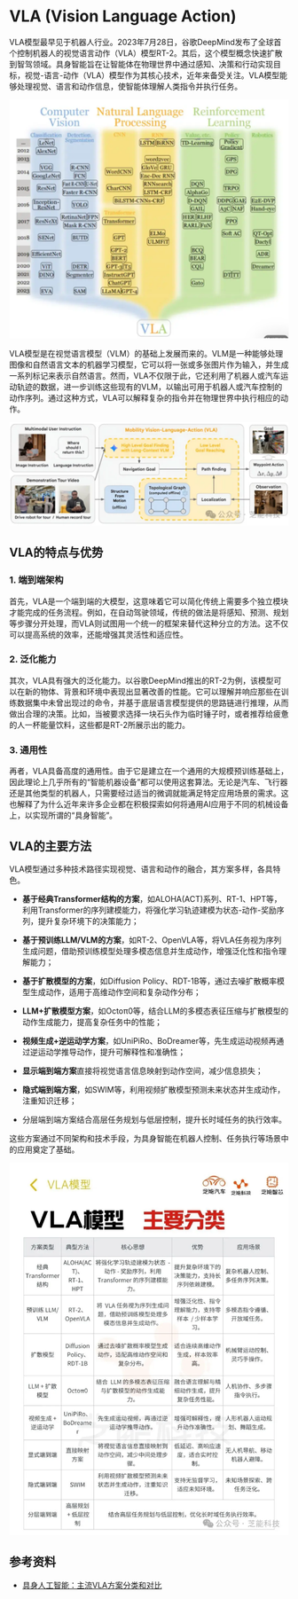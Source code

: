 # VLA (Vision Language Action)



VLA模型最早见于机器人行业。2023年7月28日，谷歌DeepMind发布了全球首个控制机器人的视觉语言动作（VLA）模型RT-2。其后，这个模型概念快速扩散到智驾领域。具身智能旨在让智能体在物理世界中通过感知、决策和行动实现目标，视觉-语言-动作（VLA）模型作为其核心技术，近年来备受关注。VLA模型能够处理视觉、语言和动作信息，使智能体理解人类指令并执行任务。

![VLA](images/VLA.png)

VLA模型是在视觉语言模型（VLM）的基础上发展而来的。VLM是一种能够处理图像和自然语言文本的机器学习模型，它可以将一张或多张图片作为输入，并生成一系列标记来表示自然语言。然而，VLA不仅限于此，它还利用了机器人或汽车运动轨迹的数据，进一步训练这些现有的VLM，以输出可用于机器人或汽车控制的动作序列。通过这种方式，VLA可以解释复杂的指令并在物理世界中执行相应的动作。

![VLA-Flow](images/VLA-Flow.png)



## VLA的特点与优势

### 1. 端到端架构

首先，VLA是一个端到端的大模型，这意味着它可以简化传统上需要多个独立模块才能完成的任务流程。例如，在自动驾驶领域，传统的做法是将感知、预测、规划等步骤分开处理，而VLA则试图用一个统一的框架来替代这种分立的方法。这不仅可以提高系统的效率，还能增强其灵活性和适应性。

### 2. 泛化能力

其次，VLA具有强大的泛化能力。以谷歌DeepMind推出的RT-2为例，该模型可以在新的物体、背景和环境中表现出显著改善的性能。它可以理解并响应那些在训练数据集中未曾出现过的命令，并基于底层语言模型提供的思路链进行推理，从而做出合理的决策。比如，当被要求选择一块石头作为临时锤子时，或者推荐给疲惫的人一杯能量饮料，这些都是RT-2所展示出的能力。

### 3. 通用性

再者，VLA具备高度的通用性。由于它是建立在一个通用的大规模预训练基础上，因此理论上几乎所有的“智能机器设备”都可以使用这套算法。无论是汽车、飞行器还是其他类型的机器人，只需要经过适当的微调就能满足特定应用场景的需求。这也解释了为什么近年来许多企业都在积极探索如何将通用AI应用于不同的机械设备上，以实现所谓的“具身智能”。



## VLA的主要方法

VLA模型通过多种技术路径实现视觉、语言和动作的融合，其方案多样，各具特色。

* **基于经典Transformer结构的方案**，如ALOHA(ACT)系列、RT-1、HPT等，利用Transformer的序列建模能力，将强化学习轨迹建模为状态-动作-奖励序列，提升复杂环境下的决策能力；

* **基于预训练LLM/VLM的方案**，如RT-2、OpenVLA等，将VLA任务视为序列生成问题，借助预训练模型处理多模态信息并生成动作，增强泛化性和指令理解能力；

* **基于扩散模型的方案**，如Diffusion Policy、RDT-1B等，通过去噪扩散概率模型生成动作，适用于高维动作空间和复杂动作分布；

* **LLM+扩散模型方案**，如Octoπ0等，结合LLM的多模态表征压缩与扩散模型的动作生成能力，提高复杂任务中的性能；

* **视频生成+逆运动学方案**，如UniPiRo、BoDreamer等，先生成运动视频再通过逆运动学推导动作，提升可解释性和准确性；

* **显示端到端方案**直接将视觉语言信息映射到动作空间，减少信息损失；

* **隐式端到端方案**，如SWIM等，利用视频扩散模型预测未来状态并生成动作，注重知识迁移；

*  分层端到端方案结合高层任务规划与低层控制，提升长时域任务的执行效率。

这些方案通过不同架构和技术手段，为具身智能在机器人控制、任务执行等场景中的应用奠定了基础。

![VAL-methods](images/VLA-methods.png)

## 参考资料

* [具身人工智能：主流VLA方案分类和对比](https://cloud.tencent.com/developer/news/2284111)